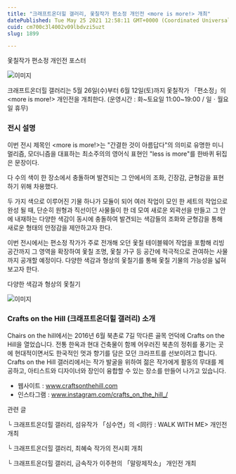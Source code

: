 ```yaml
---
title: "크래프트온더힐 갤러리, 옻칠작가 편소정 개인전 <more is more!> 개최"
datePublished: Tue May 25 2021 12:58:11 GMT+0000 (Coordinated Universal Time)
cuid: cm700c3l4002v09lbdvzi5uzt
slug: 1899

---
```



옻칠작가 편소정 개인전 포스터

![이미지](https://cdn.hashnode.com/res/hashnode/image/upload/v1739249636483/f1b5cea2-8f41-4a22-b6b7-514f8dc05836.jpeg)

크래프트온더힐 갤러리는 5월 26일(수)부터 6월 12일(토)까지 옻칠작가 「편소정」의 <more is more!> 개인전을 개최한다. (운영시간 : 화~토요일 11:00~19:00 / 일ㆍ월요일 휴무)

### 전시 설명

이번 전시 제목인 <more is more!>는 "간결한 것이 아름답다"의 의미로 유명한 미니멀리즘, 모더니즘을 대표하는 최소주의의 영어식 표현인 "less is more"를 한바퀴 뒤집은 문장이다.

다 수의 색이 한 장소에서 충돌하며 발견되는 그 안에서의 조화, 긴장감, 균형감을 표현하기 위해 차용했다.

두 가지 색으로 이루어진 기물 하나가 모듈이 되어 여러 작업이 모인 한 세트의 작업으로 완성 될 때, 단순히 원형과 직선이던 사물들이 한 데 모여 새로운 외곽선을 만들고 그 안에 내재하는 다양한 색감이 동시에 충돌하여 발견되는 색감들의 조화와 균형감을 통해 새로운 형태의 안정감을 제안하고자 한다.

이번 전시에서는 편소정 작가가 주로 전개해 오던 옻칠 테이블웨어 작업을 포함해 리빙 공간까지 그 영역을 확장하여 옻칠 조명, 옻칠 가구 등 공간에 적극적으로 관여하는 사물까지 공개할 예정이다. 다양한 색감과 형상의 옻칠기를 통해 옻칠 기물의 가능성을 넓혀보고자 한다.

다양한 색감과 형상의 옻칠기

![이미지](https://blog.kakaocdn.net/dn/cBUN4r/btq5Da5zG8R/lRRKbUI8lGTXYs3yR4TfO0/img.jpg)

### Crafts on the Hill (크래프트온더힐 갤러리) 소개

Chairs on the hill에서는 2016년 6월 북촌로 7길 막다른 골목 언덕에 Crafts on the Hill을 열었습니다. 전통 한옥과 현대 건축물이 함께 어우러진 북촌의 정취를 풍기는 곳에 현대적이면서도 한국적인 멋과 향기를 담은 모던 크라프트를 선보이려고 합니다. Crafts on the Hill 갤러리에서는 작가 발굴을 위하여 젊은 작가에게 활동의 무대를 제공하고, 아티스트와 디자이너와 장인이 융합할 수 있는 장소를 만들어 나가고 있습니다.

- 웹사이트 : www.craftsonthehill.com
- 인스타그램 : www.instagram.com/crafts_on_the_hill_/

관련 글

└ 크래프트온더힐 갤러리, 섬유작가 「심수연」의 <同行 : WALK WITH ME> 개인전 개최

└ 크래프트온더힐 갤러리, 최혜숙 작가의 전시회 개최

└ 크래프트온더힐 갤러리, 금속작가 이주현의 「말랑제작소」 개인전 개최